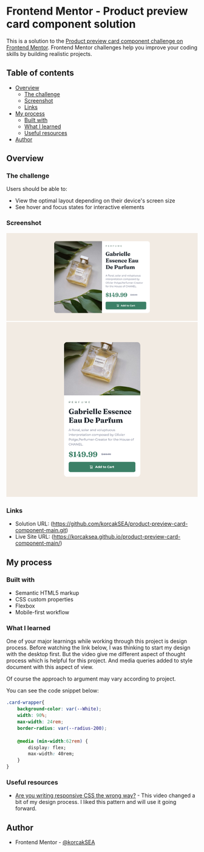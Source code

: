 # Frontend Mentor - Product preview card component solution

This is a solution to the [Product preview card component challenge on Frontend Mentor](https://www.frontendmentor.io/challenges/product-preview-card-component-GO7UmttRfa). Frontend Mentor challenges help you improve your coding skills by building realistic projects. 

## Table of contents

- [Overview](#overview)
  - [The challenge](#the-challenge)
  - [Screenshot](#screenshot)
  - [Links](#links)
- [My process](#my-process)
  - [Built with](#built-with)
  - [What I learned](#what-i-learned)
  - [Useful resources](#useful-resources)
- [Author](#author)


## Overview

### The challenge

Users should be able to:

- View the optimal layout depending on their device's screen size
- See hover and focus states for interactive elements

### Screenshot

![alt text](image.png)
![alt text](image-1.png)


### Links

- Solution URL: (https://github.com/korcakSEA/product-preview-card-component-main.git)
- Live Site URL: (https://korcaksea.github.io/product-preview-card-component-main/)

## My process

### Built with

- Semantic HTML5 markup
- CSS custom properties
- Flexbox
- Mobile-first workflow


### What I learned

One of your major learnings while working through this project is design process. Before watching the link below, I was thinking to start my design with the desktop first. But the video give me different aspect of thought process which is helpful for this project. And media queries added to style document with this aspect of view.

Of course the approach to argument may vary according to project.

You can see the code snippet below:


```css
.card-wrapper{
    background-color: var(--White);
    width: 90%;
    max-width: 24rem;
    border-radius: var(--radius-200);

    @media (min-width:62rem) {
        display: flex;
        max-width: 40rem;
    }
}
```


### Useful resources

- [Are you writing responsive CSS the wrong way?](https://www.youtube.com/watch?v=0ohtVzCSHqs) - This video changed a bit of my design process. I liked this pattern and will use it going forward.

## Author

- Frontend Mentor - [@korcakSEA](https://www.frontendmentor.io/profile/korcakSEA)


